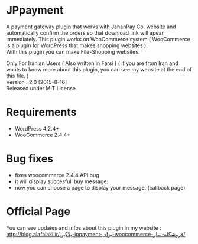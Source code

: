 JPpayment
=========

A payment gateway plugin that works with JahanPay Co. website and automatically confirm the orders so that download link will apear immediately.
This plugin works on WooCommerce system ( WooCommerce is a plugin for WordPress that makes shopping websites ).<br />
With this plugin you can make File-Shopping websites.

Only For Iranian Users ( Also written in Farsi ) ( if you are from Iran and wants to know more about this plugin, you can see my website at the end of this file. )<br />
Version : 2.0 [2015-8-16]<br />
Released under MIT License.

Requirements
=========

- WordPress 4.2.4+
- WooCommerce 2.4.4+


Bug fixes
=========

- fixes woocommerce 2.4.4 API bug
- it will display succesfull buy message.
- now you can choose a page to display your message. (callback page)

Official Page
=========

You can see updates and infos about this plugin in my website :<br />
http://blog.alafalaki.ir/پلاگین-jppayment-برای-woocommerce-فروشگاه-ساز/
